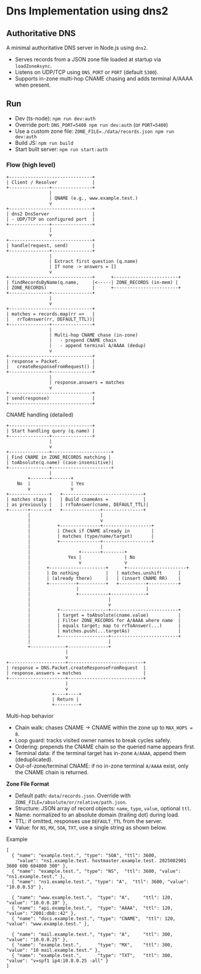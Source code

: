 # Dns Implementation using dns2

## Authoritative DNS

A minimal authoritative DNS server in Node.js using `dns2`.
- Serves records from a JSON zone file loaded at startup via `loadZoneAsync`.
- Listens on UDP/TCP using `DNS_PORT` or `PORT` (default `5300`).
- Supports in-zone multi-hop CNAME chasing and adds terminal A/AAAA when present.

## Run

- Dev (ts-node): `npm run dev:auth`
- Override port: `DNS_PORT=5400 npm run dev:auth` (or `PORT=5400`)
- Use a custom zone file: `ZONE_FILE=./data/records.json npm run dev:auth`
- Build JS: `npm run build`
- Start built server: `npm run start:auth`

### Flow (high level)

```
+-------------------------------+
| Client / Resolver             |
+---------------+---------------+
                |
                | QNAME (e.g., www.example.test.)
                v
+-------------------------------+
| dns2 DnsServer                |
| - UDP/TCP on configured port  |
+---------------+---------------+
                |
                v
+-------------------------------+
| handle(request, send)         |
+---------------+---------------+
                |
                | Extract first question (q.name)
                | If none -> answers = []
                v
+-------------------------------+      +------------------------+
| findRecordsByName(q.name,     |<-----| ZONE_RECORDS (in-mem) |
| ZONE_RECORDS)                 |      +------------------------+
+---------------+---------------+
                |
                v
+-------------------------------+
| matches = records.map(rr =>   |
|   rrToAnswer(rr, DEFAULT_TTL))|
+---------------+---------------+
                |
                | Multi-hop CNAME chase (in-zone)
                |   - prepend CNAME chain
                |   - append terminal A/AAAA (dedup)
                v
+-------------------------------+
| response = Packet.            |
|   createResponseFromRequest() |
+---------------+---------------+
                |
                | response.answers = matches
                v
+-------------------------------+
| send(response)                |
+-------------------------------+
```

CNAME handling (detailed)

```
+-------------------------------+
| Start handling query (q.name) |
+---------------+---------------+
                |
                v
+---------------+----------------------+
| Find CNAME in ZONE_RECORDS matching |
| toAbsolute(q.name) (case-insensitive)|
+---------------+----------------------+
                |
        +-------+-------+
    No  |               | Yes
        v               v
+---------------+   +------------------------------+
| matches stays |   | Build cnameAns =             |
| as previously |   | rrToAnswer(cname, DEFAULT_TTL)|
+-------+-------+   +--------------+---------------+
        |                          |
        |                          v
        |          +---------------+------------------+
        |          | Check if CNAME already in        |
        |          | matches (type/name/target)       |
        |          +---------------+------------------+
        |                          |
        |                  +-------+--------+
        |              Yes |                | No
        |                  v                v
        |      +---------------------+      +----------------------+
        |      | Do nothing          |   | matches.unshift      |
        |      | (already there)     |   | (insert CNAME RR)    |
        |      +----------+----------+   +----------+-----------+
        |                 |                         |
        |                 +-----------+-------------+
        |                             |
        |                             v
        |          +------------------+-------------------------+
        |          | target = toAbsolute(cname.value)           |
        |          | Filter ZONE_RECORDS for A/AAAA where name  |
        |          | equals target; map to rrToAnswer(...)      |
        |          | matches.push(...targetAs)                  |
        |          +------------------+-------------------------+
        |                             |
        +-------------+---------------+
                      |
                      v
+---------------------+----------------------------+
| response = DNS.Packet.createResponseFromRequest  |
| response.answers = matches                       |
+---------------------+----------------------------+
                      |
                      v
                 +----+----+
                 | Return |
                 +---------+
```

Multi-hop behavior

- Chain walk: chases CNAME → CNAME within the zone up to `MAX_HOPS = 8`.
- Loop guard: tracks visited owner names to break cycles safely.
- Ordering: prepends the CNAME chain so the queried name appears first.
- Terminal data: if the terminal target has in-zone `A/AAAA`, append them (deduplicated).
- Out-of-zone/terminal CNAME: if no in-zone terminal `A/AAAA` exist, only the CNAME chain is returned.

**Zone File Format**

- Default path: `data/records.json`. Override with `ZONE_FILE=/absolute/or/relative/path.json`.
- Structure: JSON array of record objects: `name`, `type`, `value`, optional `ttl`.
- Name: normalized to an absolute domain (trailing dot) during load.
- TTL: if omitted, responses use `DEFAULT_TTL` from the server.
- Value: for `NS`, `MX`, `SOA`, `TXT`, use a single string as shown below.

Example

```
[
  { "name": "example.test.", "type": "SOA", "ttl": 3600,
    "value": "ns1.example.test. hostmaster.example.test. 2025082901 3600 600 604800 300" },
  { "name": "example.test.", "type": "NS",  "ttl": 3600, "value": "ns1.example.test." },
  { "name": "ns1.example.test.", "type": "A",  "ttl": 3600, "value": "10.0.0.53" },

  { "name": "www.example.test.",  "type": "A",     "ttl": 120,  "value": "10.0.0.10" },
  { "name": "api.example.test.",  "type": "AAAA",  "ttl": 120,  "value": "2001:db8::42" },
  { "name": "docs.example.test.", "type": "CNAME",  "ttl": 120,  "value": "www.example.test." },

  { "name": "mail.example.test.", "type": "A",     "ttl": 300,  "value": "10.0.0.25" },
  { "name": "example.test.",      "type": "MX",    "ttl": 300,  "value": "10 mail.example.test." },
  { "name": "example.test.",      "type": "TXT",   "ttl": 300,  "value": "v=spf1 ip4:10.0.0.25 -all" }
]
```
